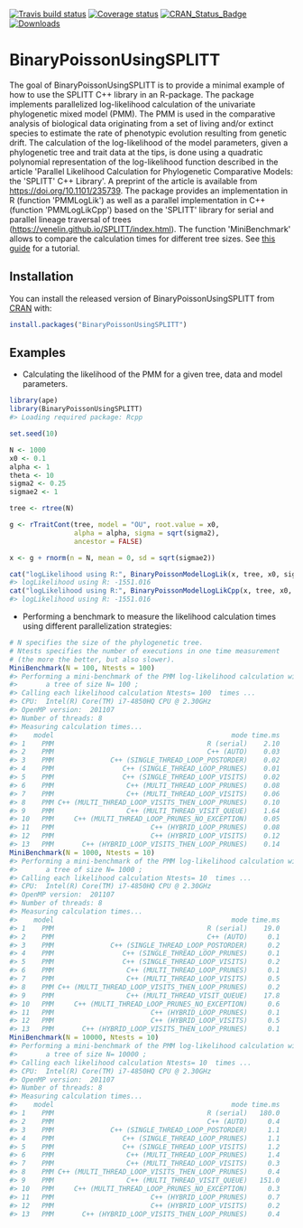 
<!-- README.md is generated from README.Rmd. Please edit that file -->
[![Travis build status](https://travis-ci.org/venelin/BinaryPoissonUsingSPLITT.svg?branch=master)](https://travis-ci.org/venelin/BinaryPoissonUsingSPLITT) [![Coverage status](https://codecov.io/gh/venelin/BinaryPoissonUsingSPLITT/branch/master/graph/badge.svg)](https://codecov.io/github/venelin/BinaryPoissonUsingSPLITT?branch=master) [![CRAN\_Status\_Badge](http://www.r-pkg.org/badges/version/BinaryPoissonUsingSPLITT?color=blue)](http://cran.r-project.org/web/packages/BinaryPoissonUsingSPLITT) [![Downloads](http://cranlogs.r-pkg.org/badges/BinaryPoissonUsingSPLITT?color=blue)](http://cran.rstudio.com/package=BinaryPoissonUsingSPLITT)

BinaryPoissonUsingSPLITT
==============

The goal of BinaryPoissonUsingSPLITT is to provide a minimal example of how to use the SPLITT C++ library in an R-package. The package implements parallelized log-likelihood calculation of the univariate phylogenetic mixed model (PMM). The PMM is used in the comparative analysis of biological data originating from a set of living and/or extinct species to estimate the rate of phenotypic evolution resulting from genetic drift. The calculation of the log-likelihood of the model parameters, given a phylogenetic tree and trait data at the tips, is done using a quadratic polynomial representation of the log-likelihood function described in the article 'Parallel Likelihood Calculation for Phylogenetic Comparative Models: the 'SPLITT' C++ Library'. A preprint of the article is available from <https://doi.org/10.1101/235739>. The package provides an implementation in R (function 'PMMLogLik') as well as a parallel implementation in C++ (function 'PMMLogLikCpp') based on the 'SPLITT' library for serial and parallel lineage traversal of trees (<https://venelin.github.io/SPLITT/index.html>). The function 'MiniBenchmark' allows to compare the calculation times for different tree sizes. See [this guide](https://venelin.github.io/SPLITT/articles/SPLITTRcppModules.html) for a tutorial.

Installation
------------

You can install the released version of BinaryPoissonUsingSPLITT from [CRAN](https://CRAN.R-project.org) with:

``` r
install.packages("BinaryPoissonUsingSPLITT")
```

Examples
--------

-   Calculating the likelihood of the PMM for a given tree, data and model parameters.

``` r
library(ape)
library(BinaryPoissonUsingSPLITT)
#> Loading required package: Rcpp

set.seed(10)

N <- 1000
x0 <- 0.1
alpha <- 1
theta <- 10
sigma2 <- 0.25
sigmae2 <- 1

tree <- rtree(N)

g <- rTraitCont(tree, model = "OU", root.value = x0,
                alpha = alpha, sigma = sqrt(sigma2),
                ancestor = FALSE)

x <- g + rnorm(n = N, mean = 0, sd = sqrt(sigmae2))

cat("logLikelihood using R:", BinaryPoissonModelLogLik(x, tree, x0, sigma2, sigmae2), "\n")
#> logLikelihood using R: -1551.016
cat("logLikelihood using R:", BinaryPoissonModelLogLikCpp(x, tree, x0, sigma2, sigmae2), "\n")
#> logLikelihood using R: -1551.016
```

-   Performing a benchmark to measure the likelihood calculation times using different parallelization strategies:

``` r
# N specifies the size of the phylogenetic tree. 
# Ntests specifies the number of executions in one time measurement 
# (the more the better, but also slower).
MiniBenchmark(N = 100, Ntests = 100)
#> Performing a mini-benchmark of the PMM log-likelihood calculation with 
#>       a tree of size N= 100 ;
#> Calling each likelihood calculation Ntests= 100  times ...
#> CPU:  Intel(R) Core(TM) i7-4850HQ CPU @ 2.30GHz 
#> OpenMP version:  201107 
#> Number of threads: 8 
#> Measuring calculation times...
#>    model                                            mode time.ms
#> 1    PMM                                      R (serial)    2.10
#> 2    PMM                                      C++ (AUTO)    0.03
#> 3    PMM              C++ (SINGLE_THREAD_LOOP_POSTORDER)    0.02
#> 4    PMM                 C++ (SINGLE_THREAD_LOOP_PRUNES)    0.01
#> 5    PMM                 C++ (SINGLE_THREAD_LOOP_VISITS)    0.02
#> 6    PMM                  C++ (MULTI_THREAD_LOOP_PRUNES)    0.08
#> 7    PMM                  C++ (MULTI_THREAD_LOOP_VISITS)    0.06
#> 8    PMM C++ (MULTI_THREAD_LOOP_VISITS_THEN_LOOP_PRUNES)    0.10
#> 9    PMM                  C++ (MULTI_THREAD_VISIT_QUEUE)    1.64
#> 10   PMM     C++ (MULTI_THREAD_LOOP_PRUNES_NO_EXCEPTION)    0.05
#> 11   PMM                        C++ (HYBRID_LOOP_PRUNES)    0.08
#> 12   PMM                        C++ (HYBRID_LOOP_VISITS)    0.12
#> 13   PMM       C++ (HYBRID_LOOP_VISITS_THEN_LOOP_PRUNES)    0.14
MiniBenchmark(N = 1000, Ntests = 10)
#> Performing a mini-benchmark of the PMM log-likelihood calculation with 
#>       a tree of size N= 1000 ;
#> Calling each likelihood calculation Ntests= 10  times ...
#> CPU:  Intel(R) Core(TM) i7-4850HQ CPU @ 2.30GHz 
#> OpenMP version:  201107 
#> Number of threads: 8 
#> Measuring calculation times...
#>    model                                            mode time.ms
#> 1    PMM                                      R (serial)    19.0
#> 2    PMM                                      C++ (AUTO)     0.1
#> 3    PMM              C++ (SINGLE_THREAD_LOOP_POSTORDER)     0.2
#> 4    PMM                 C++ (SINGLE_THREAD_LOOP_PRUNES)     0.1
#> 5    PMM                 C++ (SINGLE_THREAD_LOOP_VISITS)     0.2
#> 6    PMM                  C++ (MULTI_THREAD_LOOP_PRUNES)     0.1
#> 7    PMM                  C++ (MULTI_THREAD_LOOP_VISITS)     0.5
#> 8    PMM C++ (MULTI_THREAD_LOOP_VISITS_THEN_LOOP_PRUNES)     0.2
#> 9    PMM                  C++ (MULTI_THREAD_VISIT_QUEUE)    17.8
#> 10   PMM     C++ (MULTI_THREAD_LOOP_PRUNES_NO_EXCEPTION)     0.6
#> 11   PMM                        C++ (HYBRID_LOOP_PRUNES)     0.1
#> 12   PMM                        C++ (HYBRID_LOOP_VISITS)     0.5
#> 13   PMM       C++ (HYBRID_LOOP_VISITS_THEN_LOOP_PRUNES)     0.1
MiniBenchmark(N = 10000, Ntests = 10)
#> Performing a mini-benchmark of the PMM log-likelihood calculation with 
#>       a tree of size N= 10000 ;
#> Calling each likelihood calculation Ntests= 10  times ...
#> CPU:  Intel(R) Core(TM) i7-4850HQ CPU @ 2.30GHz 
#> OpenMP version:  201107 
#> Number of threads: 8 
#> Measuring calculation times...
#>    model                                            mode time.ms
#> 1    PMM                                      R (serial)   180.0
#> 2    PMM                                      C++ (AUTO)     0.4
#> 3    PMM              C++ (SINGLE_THREAD_LOOP_POSTORDER)     1.1
#> 4    PMM                 C++ (SINGLE_THREAD_LOOP_PRUNES)     1.1
#> 5    PMM                 C++ (SINGLE_THREAD_LOOP_VISITS)     1.2
#> 6    PMM                  C++ (MULTI_THREAD_LOOP_PRUNES)     1.4
#> 7    PMM                  C++ (MULTI_THREAD_LOOP_VISITS)     0.3
#> 8    PMM C++ (MULTI_THREAD_LOOP_VISITS_THEN_LOOP_PRUNES)     0.4
#> 9    PMM                  C++ (MULTI_THREAD_VISIT_QUEUE)   151.0
#> 10   PMM     C++ (MULTI_THREAD_LOOP_PRUNES_NO_EXCEPTION)     0.3
#> 11   PMM                        C++ (HYBRID_LOOP_PRUNES)     0.7
#> 12   PMM                        C++ (HYBRID_LOOP_VISITS)     0.2
#> 13   PMM       C++ (HYBRID_LOOP_VISITS_THEN_LOOP_PRUNES)     0.4
```
